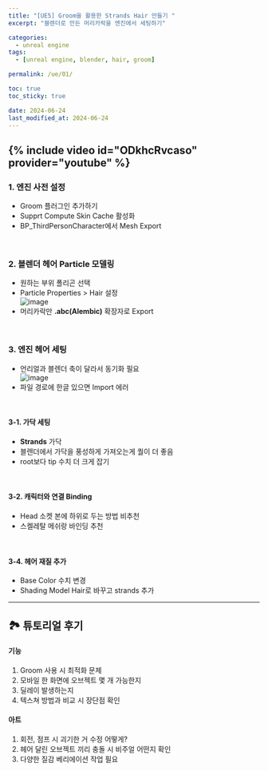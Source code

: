 ```yaml
---
title: "[UE5] Groom을 활용한 Strands Hair 만들기 "
excerpt: "블렌더로 만든 머리카락을 엔진에서 세팅하기"

categories:
  - unreal engine
tags:
  - [unreal engine, blender, hair, groom]

permalink: /ue/01/

toc: true
toc_sticky: true

date: 2024-06-24
last_modified_at: 2024-06-24
---
```


{% include video id="ODkhcRvcaso" provider="youtube" %}   
---  
### 1. 엔진 사전 설정
- Groom 플러그인 추가하기
- Supprt Compute Skin Cache 활성화
- BP_ThirdPersonCharacter에서 Mesh Export   

<br>

### 2. 블렌더 헤어 Particle 모델링
- 원하는 부위 폴리곤 선택
- Particle Properties > Hair 설정  
![image](https://github.com/choiiis/minimal-mistakes-choiiis-customized/assets/37493453/c6f1c438-9d82-4987-926a-58b16635b6a4)
- 머리카락만 **.abc(Alembic)** 확장자로 Export   

<br>

### 3. 엔진 헤어 세팅
- 언리얼과 블렌더 축이 달라서 동기화 필요  
![image](https://github.com/choiiis/minimal-mistakes-choiiis-customized/assets/37493453/0eeaca47-eca6-4bf8-891a-5d2c816c0d7a)
- 파일 경로에 한글 있으면 Import 에러   

<br>

#### 3-1. 가닥 세팅
- **Strands** 가닥
- 블렌더에서 가닥을 풍성하게 가져오는게 퀄이 더 좋음
- root보다 tip 수치 더 크게 잡기   

<br>

#### 3-2. 캐릭터와 연결 Binding   
- Head 소켓 본에 하위로 두는 방법 비추천
- 스켈레탈 메쉬랑 바인딩 추천   

<br>

#### 3-4. 헤어 재질 추가  
- Base Color 수치 변경
- Shading Model Hair로 바꾸고 strands 추가

***

## 🏞️ 튜토리얼 후기  
#### 기능  
1. Groom 사용 시 최적화 문제
2. 모바일 한 화면에 오브젝트 몇 개 가능한지
3. 딜레이 발생하는지
4. 텍스쳐 방법과 비교 시 장단점 확인

#### 아트
1. 회전, 점프 시 괴기한 거 수정 어떻게?
2. 헤어 달린 오브젝트 끼리 충돌 시 비주얼 어떤지 확인
3. 다양한 질감 베리에이션 작업 필요  
  

